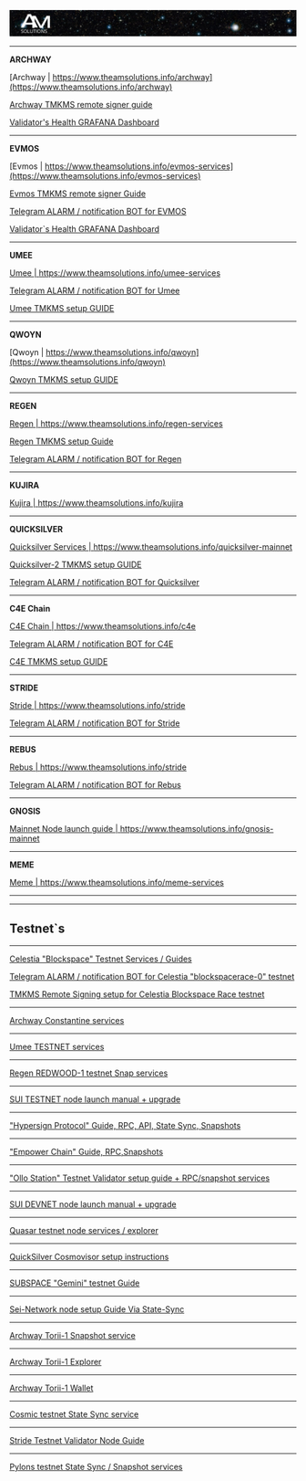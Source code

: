 ![logo](https://github.com/AlexToTheMoon/AM-Solutions/blob/main/files/github.png)

* * *
**ARCHWAY**  

[Archway  | https://www.theamsolutions.info/archway](https://www.theamsolutions.info/archway)  

[Archway TMKMS remote signer guide](https://github.com/AlexToTheMoon/AM-Solutions/blob/main/tkms/archway/README.md)

[Validator's Health GRAFANA Dashboard](https://github.com/AlexToTheMoon/AM-Solutions/blob/main/files/archway-dash/README.md)  
* * * 
**EVMOS**  

[Evmos | https://www.theamsolutions.info/evmos-services](https://www.theamsolutions.info/evmos-services)

[Evmos TMKMS remote signer Guide](https://github.com/AlexToTheMoon/AM-Solutions/blob/main/tkms/evmos/evmos_9001-2.md)

[Telegram ALARM / notification BOT for EVMOS](https://github.com/AlexToTheMoon/AM-Solutions/blob/main/Tenderduty/evmos/README.md)  

[Validator`s Health GRAFANA Dashboard](https://github.com/AlexToTheMoon/AM-Solutions/blob/main/files/evmos-dash/README.md)
* * *
**UMEE**  

[Umee | https://www.theamsolutions.info/umee-services ](https://www.theamsolutions.info/umee-services)

[Telegram ALARM / notification BOT for Umee](https://github.com/AlexToTheMoon/AM-Solutions/blob/main/Tenderduty/Umee-Setup.md)

[Umee TMKMS setup GUIDE](https://github.com/AlexToTheMoon/AM-Solutions/blob/main/tkms/umee/canon-2-guide.md)
* * *
**QWOYN**  

[Qwoyn | https://www.theamsolutions.info/qwoyn](https://www.theamsolutions.info/qwoyn)  

[Qwoyn TMKMS setup GUIDE](https://github.com/AlexToTheMoon/AM-Solutions/blob/main/tkms/qwoyn/README.md)
* * *

**REGEN**  

[Regen | https://www.theamsolutions.info/regen-services ](https://www.theamsolutions.info/regen-services) 

[Regen TMKMS setup Guide ](https://github.com/AlexToTheMoon/AM-Solutions/blob/main/tkms/regen/regen-1.md)

[Telegram ALARM / notification BOT for Regen](https://github.com/AlexToTheMoon/AM-Solutions/blob/main/Tenderduty/regen/manual.md)
* * *
**KUJIRA**  

[Kujira | https://www.theamsolutions.info/kujira ](https://www.theamsolutions.info/kujira)
* * *
**QUICKSILVER**  

[Quicksilver Services  | https://www.theamsolutions.info/quicksilver-mainnet ](https://www.theamsolutions.info/quicksilver-mainnet)  

[Quicksilver-2 TMKMS setup GUIDE](https://github.com/AlexToTheMoon/AM-Solutions/blob/main/tkms/quicksilver/README.md)  

[Telegram ALARM / notification BOT for Quicksilver](https://github.com/AlexToTheMoon/AM-Solutions/tree/main/Tenderduty/quicksilver)
* * *
**C4E Chain**  

[C4E Chain | https://www.theamsolutions.info/c4e ](https://www.theamsolutions.info/c4e)  

[Telegram ALARM / notification BOT for C4E](https://github.com/AlexToTheMoon/AM-Solutions/blob/main/Tenderduty/c4e/README.md)  

[C4E TMKMS setup GUIDE](https://github.com/AlexToTheMoon/AM-Solutions/blob/main/tkms/c4e/README.md)
* * *
**STRIDE**  

[Stride | https://www.theamsolutions.info/stride ](https://www.theamsolutions.info/stride)

[Telegram ALARM / notification BOT for Stride](https://github.com/AlexToTheMoon/AM-Solutions/blob/main/Tenderduty/stride/README.md) 
* * *
**REBUS**  

[Rebus | https://www.theamsolutions.info/stride ](https://www.theamsolutions.info/rebus)

[Telegram ALARM / notification BOT for Rebus](https://github.com/AlexToTheMoon/AM-Solutions/blob/main/Tenderduty/rebus/manual.md)
* * *
**GNOSIS**  

[Mainnet Node launch guide | https://www.theamsolutions.info/gnosis-mainnet ](https://www.theamsolutions.info/gnosis-mainnet)

* * *
**MEME**  

[Meme | https://www.theamsolutions.info/meme-services ](https://www.theamsolutions.info/meme-services)
* * * 
* * *
 ## Testnet`s
 * * * 

[Celestia "Blockspace" Testnet Services / Guides ](https://www.theamsolutions.info/celestia)

[Telegram ALARM / notification BOT for Celestia "blockspacerace-0" testnet](https://github.com/AlexToTheMoon/AM-Solutions/blob/main/Tenderduty/celestia/manual.md)  

[TMKMS Remote Signing setup for Celestia Blockspace Race testnet](https://github.com/AlexToTheMoon/AM-Solutions/blob/main/tkms/celestia/blockspacerace.md)
* * *
[Archway Constantine  services ](https://www.theamsolutions.info/archway-constantine)
* * *
[Umee TESTNET services](https://www.theamsolutions.info/umee-testnet)
* * *
[Regen REDWOOD-1 testnet Snap services](https://www.theamsolutions.info/regen-redwood)
* * *
[SUI TESTNET node launch manual + upgrade](https://www.theamsolutions.info/sui-testnet)
* * *
["Hypersign Protocol" Guide, RPC, API, State Sync, Snapshots](https://www.theamsolutions.info/hypersign)
* * *
["Empower Chain" Guide, RPC,Snapshots](https://www.theamsolutions.info/empowerchain)
* * *
["Ollo Station" Testnet Validator setup guide + RPC/snapshot services ](https://www.theamsolutions.info/ollo)
* * *
[SUI DEVNET node launch manual + upgrade](https://www.theamsolutions.info/sui)
* * *
[Quasar testnet node services / explorer ](https://www.theamsolutions.info/quasar-testnet)
* * *
[QuickSilver Cosmovisor setup instructions](https://github.com/AlexToTheMoon/AM-Solutions/blob/main/Quicksilver%20Cosmovisor%20Setup.md)
* * *
[SUBSPACE "Gemini" testnet Guide](https://www.theamsolutions.info/subspace-gemini)
* * *
[Sei-Network node setup Guide Via State-Sync](https://www.theamsolutions.info/sei-network)
* * *
[Archway Torii-1 Snapshot service](https://www.theamsolutions.info/archway-service)
* * *
[Archway Torii-1 Explorer](https://explorer.theamsolutions.info)
* * *
[Archway Torii-1 Wallet](https://tw.theamsolutions.info/welcome)
* * *
[Cosmic testnet State Sync service](https://www.theamsolutions.info/cosmic-service)
* * *
[Stride Testnet Validator Node Guide](https://www.theamsolutions.info/stride)
* * *
[Pylons testnet State Sync / Snapshot services](https://www.theamsolutions.info/pylons-service)
